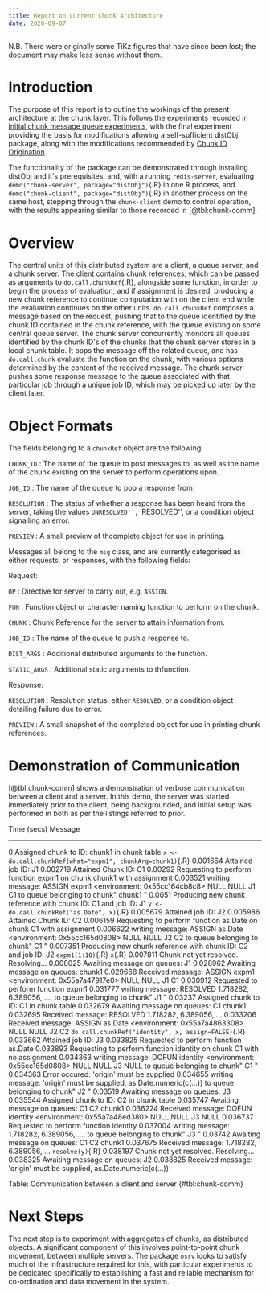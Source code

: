 ```yaml
---
title: Report on Current Chunk Architecture
date: 2020-09-07
---
```


N.B. There were originally some TiKz figures that have since been lost; the document may make less sense without them.

# Introduction

The purpose of this report is to outline the workings of the present architecture at the chunk layer.
This follows the experiments recorded in [Initial chunk message queue experiments](init-chunk-msg-q-exp.html), with the final experiment providing the basis for modifications allowing a self-sufficient distObj package, along with the modifications recommended by [Chunk ID Origination](chunk-id-orig.html).

The functionality of the package can be demonstrated through installing distObj and it's prerequisites, and, with a running `redis-server`, evaluating `demo("chunk-server", package="distObj")`{.R} in one R process, and `demo("chunk-client", package="distObj")`{.R} in another process on the same host, stepping through the `chunk-client` demo to control operation, with the results appearing similar to those recorded in [@tbl:chunk-comm].

# Overview

The central units of this distributed system are a client, a queue server, and a chunk server.
The client contains chunk references, which can be passed as arguments to `do.call.chunkRef`{.R}, alongside some function, in order to begin the process of evaluation, and if assignment is desired, producing a new chunk reference to continue computation with on the client end while the evaluation continues on the other units.
`do.call.chunkRef` composes a message based on the request, pushing that to the queue identified by the chunk ID contained in the chunk reference, with the queue existing on some central queue server.
The chunk server concurrently monitors all queues identified by the chunk ID's of the chunks that the chunk server stores in a local chunk table.
It pops the message off the related queue, and has `do.call.chunk` evaluate the function on the chunk, with various options determined by the content of the received message.
The chunk server pushes some response message to the queue associated with that particular job through a unique job ID, which may be picked up later by the client later.

# Object Formats

The fields belonging to a `chunkRef` object are the following:

`CHUNK_ID`
: The name of the queue to post messages to, as well as the name of the chunk existing on the server to perform operations upon.

`JOB_ID`
: The name of the queue to pop a response from.

`RESOLUTION`
: The status of whether a response has been heard from the server, taking the values ``UNRESOLVED'', ``RESOLVED'', or a condition object signalling an error.

`PREVIEW`
: A small preview of thcomplete object for use in printing.

Messages all belong to the `msg` class, and are currently categorised as either requests, or responses, with the following fields:

Request:

`OP`
: Directive for server to carry out, e.g. `ASSIGN`.

`FUN`
: Function object or character naming function to perform on the chunk.

`CHUNK`
: Chunk Reference for the server to attain information from.

`JOB_ID`
: The name of the queue to push a response to.

`DIST_ARGS`
: Additional distributed arguments to the function.

`STATIC_ARGS`
: Additional static arguments to thfunction.

Response:

`RESOLUTION`
:  Resolution status; either `RESOLVED`, or a condition object detailing failure due to error.

`PREVIEW`
: A small snapshot of the completed object for use in printing chunk references.

# Demonstration of Communication

[@tbl:chunk-comm] shows a demonstration of verbose communication between a client and a server.
In this demo, the server was started immediately prior to the client, being backgrounded, and initial setup was performed in both as per the listings referred to prior.


Time (secs)  Message
-----------  -------
0            Assigned chunk to ID: chunk1 in chunk table
	     `x <- do.call.chunkRef(what="expm1", chunkArg=chunk1)`{.R}
0.001664     Attained job ID:  J1
0.002719     Attained Chunk ID:  C1
0.00292      Requesting to perform function expm1 on chunk chunk1 with assignment
0.003521     writing message: ASSIGN expm1 <environment: 0x55cc164cb8c8> NULL NULL J1 C1 to queue belonging to chunk" chunk1 "
0.0051       Producing new chunk reference with chunk ID: C1 and job ID: J1
	     `y <- do.call.chunkRef("as.Date", x)`{.R}
0.005679     Attained job ID:  J2
0.005986     Attained Chunk ID:  C2
0.006159     Requesting to perform function as.Date on chunk C1 with assignment
0.006622     writing message: ASSIGN as.Date <environment: 0x55cc165d0808> NULL NULL J2 C2 to queue belonging to chunk" C1 "
0.007351     Producing new chunk reference with chunk ID: C2 and job ID: J2
	     `expm1(1:10)`{.R}
	     `x`{.R}
0.007811     Chunk not yet resolved. Resolving...
0.008025     Awaiting message on queues: J1
0.028962     Awaiting message on queues: chunk1
0.029668     Received message: ASSIGN expm1 <environment: 0x55a7a47917e0> NULL NULL J1 C1
0.030912     Requested to perform function expm1
0.031777     writing message: RESOLVED 1.718282, 6.389056, ..., to queue belonging to chunk" J1 "
0.03237      Assigned chunk to ID: C1 in chunk table
0.032679     Awaiting message on queues: C1     chunk1
0.032695     Received message: RESOLVED 1.718282, 6.389056, ...
0.033206     Received message: ASSIGN as.Date <environment: 0x55a7a4863308> NULL NULL J2 C2
	     `do.call.chunkRef("identity", x, assign=FALSE)`{.R}
0.033662     Attained job ID:  J3
0.033825     Requested to perform function as.Date
0.033893     Requesting to perform function identity on chunk C1 with no assignment
0.034363     writing message: DOFUN identity <environment: 0x55cc165d0808> NULL NULL J3 NULL to queue belonging to chunk" C1 "
0.034363     Error occured: 'origin' must be supplied
0.034655     writing message: 'origin' must be supplied, as.Date.numeric(c(...)) to queue belonging to chunk" J2 "
0.03519      Awaiting message on queues: J3
0.035544     Assigned chunk to ID: C2 in chunk table
0.035747     Awaiting message on queues: C1     C2     chunk1
0.036224     Received message: DOFUN identity <environment: 0x55a7a48ed380> NULL NULL J3 NULL
0.036737     Requested to perform function identity
0.037004     writing message: 1.718282, 6.389056, ..., to queue belonging to chunk" J3 "
0.03742      Awaiting message on queues: C1     C2     chunk1
0.037675     Received message: 1.718282, 6.389056, ...
	     `resolve(y)`{.R}
0.038197     Chunk not yet resolved. Resolving...
0.038325     Awaiting message on queues: J2
0.038825     Received message: 'origin' must be supplied, as.Date.numeric(c(...))

Table: Communication between a client and server {#tbl:chunk-comm}

# Next Steps

The next step is to experiment with aggregates of chunks, as distributed objects.
A significant component of this involves point-to-point chunk movement, between multiple servers.
The package `osrv` looks to satisfy much of the infrastructure required for this, with particular experiments to be dedicated specifically to establishing a fast and reliable mechanism for co-ordination and data movement in the system.
